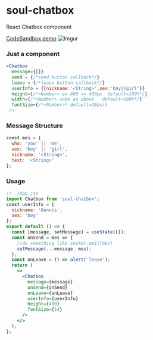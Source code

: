 # soul-chatbox

React Chatbox component

[CodeSandbox demo](https://codesandbox.io/s/5zxx9mwkyn)
![Imgur](https://i.imgur.com/bppTOAs.jpg)

### Just a component

```jsx
<Chatbox
  message={[]}
  send = {/*send button callback*/}
  leave = {/*leave button callback*/}
  userInfo = {{nickname:'<String>',sex:'boy||girl'}}
  height={/*<Number> ex 400 => 400px  default=100%*/}
  width={/*<Number> same as above   default=100%*/}
  fontSize={/*<Number>* default=16px/}
 />
```

### Message Structure

```javascript
const mes = {
  who: 'you' || 'me',
  sex: 'boy' || 'girl',
  nickname: '<String>',
  text: '<String>'
};
```

### Usage

```jsx
// ./App.jsx
import Chatbox from 'soul-chatbox';
const userInfo = {
  nickname: 'Dennis',
  sex: 'boy'
};
export default () => {
  const [message, setMessage] = useState([]);
  const onSend = mes => {
    //do something like socket.emit(mes)
    setMessage(...message, mes);
  };
  const onLeave = () => alert('leave');
  return (
    <>
      <Chatbox
        message={message}
        onSend={onSend}
        onLeave={onLeave}
        userInfo={userInfo}
        height={400}
        fontSize={14}
      />
    </>
  );
};
```
